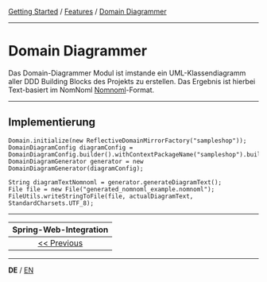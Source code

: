 [Getting Started](../index_de.md) / [Features](../guides/features_de.md) / [Domain Diagrammer](domain_diagrammer_de.md)

---

# Domain Diagrammer
Das Domain-Diagrammer Modul ist imstande ein UML-Klassendiagramm aller DDD Building Blocks 
des Projekts zu erstellen. Das Ergebnis ist hierbei Text-basiert im NomNoml [Nomnoml](https://nomnoml.com/)-Format.

---

## Implementierung

```
Domain.initialize(new ReflectiveDomainMirrorFactory("sampleshop"));
DomainDiagramConfig diagramConfig = DomainDiagramConfig.builder().withContextPackageName("sampleshop").build();
DomainDiagramGenerator generator = new DomainDiagramGenerator(diagramConfig);

String diagramTextNomnoml = generator.generateDiagramText();
File file = new File("generated_nomnoml_example.nomnoml");
FileUtils.writeStringToFile(file, actualDiagramText, StandardCharsets.UTF_8);

```

---

|            **Spring-Web-Integration**             |
|:-------------------------------------------------:|
| [<< Previous](spring_web_integration_de.md) |

---

**DE** / [EN](../../english/features/domain_diagrammer_en.md)
